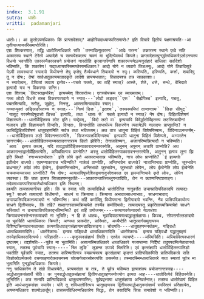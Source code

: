 ```yaml
---
index:  3.1.91
sutra:  धातोः
vritti:  padamanjari
---
```


	धातोः।। आ कुतोऽयमधिकारः किं प्राग्लादेशाद्? आहोस्विदाध्यायपरिसमाप्तेः? इति विचारे द्वितीयं पक्षमाश्रयति--आ तृतीयाध्यायपरिसमाप्तेरिति। 
	एशः शित्करणात्, तद्धि धातोरित्यधिकारे सति `तस्मादित्युत्तरस्य` `आदेः परस्य` तकारस्य स्थाने एत्वे सति अकारस्य स्थाने टेरेत्वे अयादेशे च सत्ययेशब्दस्य श्रवणं मा भूदित्येवमर्थ कियते। प्राग्लादेशात्पुनर्द्धात्वधिकारेऽलोऽन्त्यस्य विधयो भवन्तीति एकारस्यैकारवचने प्रयोजनं नास्तीति कृत्वान्तरेणापि शकारमन्त्येऽल्यनुसंहारं बाधित्वा सर्वादेशो भविष्यति, किं शकारेण! यद्याध्यायपरिसमाप्तेरयमधिकारः? आद्ये योगे न व्यवाये तिङःस्युः, आद्ये योगे तिबादिसूत्रे येऽमी लावस्थायां स्यादयो विधीयन्ते तेषु कृतेषु तैर्व्यवधाने तिबादयो न स्युः। करिष्यति, हरिष्यति, कर्त्ता, शबादिषु तु न दोषः; तेषां सार्वधातुकाश्रयत्वादकृते लादेशे प्राप्त्यभावात्; तिबादयश्च तत्र सावकाशाः।
	न स्यादेत्वम्, टेष्टितां व्यवाय इत्येव---पचते यजते, क्व तर्हि स्यात्? आस्ते, शेते, धत्ते, रुन्धे, बेभिदाते इत्यादौ यत्र न विकरणाः सन्ति। 
	एशः शित्त्वम् `लिटस्तझयोरेश्` इत्ययमेश् शित्कर्तव्यः। एतच्चोपक्रम एव व्याख्यातम्।
	यच्च लोटो विधत्ते तच्च विकरणव्यवाये न स्यात्---`लोटो लङ्वत्``एरुः` `सेर्ह्यपिच्च` इत्यादि, पचतु, पचतमित्यादि, स्तौतु, जुहोतु, भिनत्तु, आस्तामित्यादावेव स्यात्।
	यच्चाप्युक्तं लङ्लिङोस्तच्च न स्यात्---`नित्यं ङितः`,`इतश्च`,`तस्थस्थमिपां तान्तन्तामः` `लिङः सीयुट्` `यासुट् परस्मैपदेषूदात्तो ङिच्च` इत्यादि, तथा `थासः से` पचसे इत्यादौ न स्यात्? नैष दोषः; विहितविशेषणं विज्ञास्यते---धातोर्विहितस्य लोट इति। यद्येवम्, `विदो लटो वा` इत्यत्रापि विदेर्द्धातोर्विहतस्य लटस्तिबादीनां णलादय इति विज्ञायमाने विन्दति, विन्दतः, विन्दन्तीति लाभार्थस्य विकरणेन व्यवायेऽपि णलादयः प्राप्तुवन्ति? न क्वचिद्धिहितविशेषणं धातुग्रहणमिति सर्वत्र तथा भवितव्यम्। अथ वात्र धातुना विहितं विशेषयिष्यामः, विदिनाऽऽनन्तर्यम्---धातोर्विहितस्य लटो विदेरनन्तरस्येति, `सिजभ्यस्तविदिभ्यश्च` इत्यवापि धातुना विहितं विशेष्यते, अभ्यस्तेन चानन्तर्यम्---धातोर्विहितस्याभ्यस्तादनन्तरस्य ङितो झेरिति; तेनाजक्षिष्यन्, अजागरिष्यन्नित्यादौ न भविष्यति। `आतः` इत्यत्र कथम्, यदि तावद्धातोर्विहितस्याकारादनन्तरस्येति, अलुनन् अपुनन् अत्रापि प्राप्नोति? अथ आकारान्ताद्वातोर्वेहितस्येति, अपिबन्नित्यत्र प्राप्नोति? अस्तु धातोर्विहितस्याकारादनन्तरस्येति, अलुनन् इत्यत्र लुना झि इति स्थिते `श्नाभ्यस्तयोरातः` इति लोपे कृते आकाराभावान्न भविष्यति, नात्र लोपः प्राप्नोति? `ई हल्यघोः` इतीत्वेन बाध्यते। एवमप्याकारान्न भविष्यति? नात्रेत्वं प्राप्नोति, अन्तिभावेन बाध्यते? नात्रान्तिभावः प्राप्नोति, जूस्भावेन बाधनात्? तदेवं लोप ईत्वेन्, ईत्वमन्तिभावेन, अन्तिभावो जुस्भावेन, जुस्भावो लोपेन, लोप ईत्वेनेति लोप ईत्वेनेति चक्रकमव्यवस्था प्राप्नोति? नैष दोषः; आयन्नादिषूपदेशिवद्वचनादुपदेशकाल एव झस्यान्तिभावे कृते लोपः, लोपेन व्यवस्था। किं चात इत्यत्र सिज्ग्रहणमनुवर्तते---आकारान्तात्सिज्लुगन्तादिति, तेन न क्वाप्यनिष्टप्रसङ्गः। तदेवमाध्यायपरिसमाप्तेर्धात्वधिकार इति स्थितम्।
	वक्ष्यति तव्यत्तव्यानीयर इति। किं च स्यात् यदि तव्यादिविधो धातोरितित नानुवर्त्तेत ङ्याप्प्रातिपदिकादपि तव्याद्यः स्युः? साधने तव्यादयो विधीयन्ते, साधनं च क्रियायाः। क्रियाया अभावात्साधनाभावः, साधनाभावाद् ङ्याप्प्रातिपदिकात्तव्यादयो न भविष्यन्ति। कथं तर्हि कर्मादिषु विधीयमाना द्वितीयादयो भवन्ति, नैव प्रातिपदिकार्थस्य साधने द्वितीयादयः, किं तर्हि? शब्दान्तरवाच्यक्रियापेक्षे तस्यैव कर्मादिभावे; तव्यादयस्तु प्रकृतिवाच्यक्रियापेक्षे साधने चरितार्था न ङ्याप्प्रातिपदिकाद्भविष्यन्ति? इदं तर्हि प्रयोजनम्----सत्याणवयेत्यादयो येऽपभ्रंशाः क्रियावचनास्तेभ्यस्तव्यादयो मा भून्निति; न हि ते धातवः, भूवादिपाठाश्रयत्वाद्धातुसंज्ञायाः। किञ्च, सोपसर्गाल्लङादयो मा भूवन्निति धात्वधिकारः क्रियते; अन्यथा प्राकरोत, प्रास्थित, अध्यैष्टेति धातूपसर्गसमुदायस्य विशिष्टक्रियावचनत्वात्ततः प्रत्ययविधावङ्गसंज्ञायामडादिप्रसङ्गः। चोदयति----धातुग्रहणमनर्थकम्, यङ्विधौ धात्वधिकारादिति। `धातोरेकाचः` इत्यत्र यङ्विधौ धात्वधिकारादिति `धातोरेकाचः` इत्यत्र यङ्विधौ यद्धातुग्रहणं तस्येहाधिकारादित्यर्थः। परिहारति-----कृदुपपदसंज्ञार्थ त्विति। एतदेव व्याचष्टे----अस्मिन्निति। अस्मिन्नेवेत्यवधारणं द्रष्टव्यम्। तद्दर्शयति---पूर्वत्र मा भूतामिति। असत्यस्मिन्नधिकारे धात्वधिकारे यत्सप्तम्या निर्द्दिष्टं तदुपपदमित्येतावानर्थः स्यात्, ततश्च पूर्वत्रापि स्यात्-----`च्लि लुङि` लुङन्त उपपदे च्लिरिति। एवं कृत्संज्ञापि धातोर्विहितस्यातिङो भवतीति पूर्वत्रापि स्यात्, ततश्च करिष्यतीत्यत्र स्यप्रत्ययस्य कृत्संज्ञायां कृदन्तं प्रातिपदिकमिति प्रातिपदिकत्वे सति तिङोक्तेऽप्येकत्वे वचनग्रहणादेकवचनस्य चोत्सर्गत्वात्सोरुत्पत्तिः प्रसज्येत। तस्मादस्मिन्धात्वधिकारे यथा स्यातां पूर्वत्र मा भूतामिति पुनर्द्धात्वधिकारः क्रियते।
	ननु चाधिकारेण ते संज्ञे विधास्येते, प्रत्ययसंज्ञा च तत्र, ते पूर्वत्र भविष्यत इत्याशंक्य प्रयोजनान्तरमाह----आर्द्धधातुकसंज्ञार्थे चेति। कः पुनरार्द्धधातुकसंज्ञायां द्वितीयधातुग्रहणस्योपयोग इत्यत आह----धातोरित्येवं विहितस्येति। लूभिरिति। अत्र सत्यपि प्रातिपदिकत्वे धातुत्वमप्यस्ति; पूर्वप्रवृत्ताया धातुसंज्ञाया अनिवर्तनात्। ततश्च धातोरेवायं विहित इति आर्धधातुकसंज्ञा स्यादेव। यदि तु शमिधातोरित्यत्र धातुग्रहणस्य द्वितीयस्यार्द्धधातुकसंज्ञार्थं स्वरितत्वं प्रतिज्ञायेत, अयमप्यधिकारः शक्योऽकर्तुम्। वासरूपविधिरप्यधिकारेण सिद्धः, तेन क्सादिभिः सिचः समावेशो न भविष्यति।।
